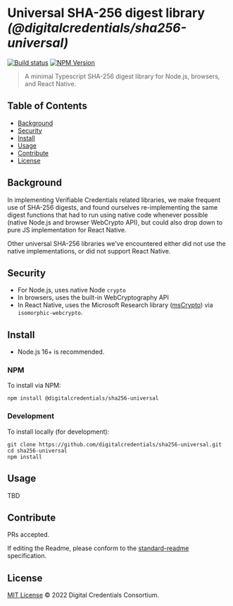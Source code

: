 # Universal SHA-256 digest library _(@digitalcredentials/sha256-universal)_

[![Build status](https://img.shields.io/github/workflow/status/digitalcredentials/sha256-universal/Node.js%20CI)](https://github.com/digitalcredentials/sha256-universal/actions?query=workflow%3A%22Node.js+CI%22)
[![NPM Version](https://img.shields.io/npm/v/@digitalcredentials/sha256-universal.svg)](https://npm.im/@digitalcredentials/sha256-universal)

> A minimal Typescript SHA-256 digest library for Node.js, browsers, and React Native.

## Table of Contents

- [Background](#background)
- [Security](#security)
- [Install](#install)
- [Usage](#usage)
- [Contribute](#contribute)
- [License](#license)

## Background

In implementing Verifiable Credentials related libraries, we make frequent use
of SHA-256 digests, and found ourselves re-implementing the same digest functions
that had to run using native code whenever possible (native Node.js and browser 
WebCrypto API), but could also drop down to pure JS implementation for React Native.

Other universal SHA-256 libraries we've encountered either did not use the native
implementations, or did not support React Native.

## Security

* For Node.js, uses native Node `crypto`
* In browsers, uses the built-in WebCryptography API
* In React Native, uses the Microsoft Research library ([msCrypto](https://github.com/kevlened/msrCrypto))
  via `isomorphic-webcrypto`.

## Install

- Node.js 16+ is recommended.

### NPM

To install via NPM:

```
npm install @digitalcredentials/sha256-universal
```

### Development

To install locally (for development):

```
git clone https://github.com/digitalcredentials/sha256-universal.git
cd sha256-universal
npm install
```

## Usage

TBD

## Contribute

PRs accepted.

If editing the Readme, please conform to the
[standard-readme](https://github.com/RichardLitt/standard-readme) specification.

## License

[MIT License](LICENSE.md) © 2022 Digital Credentials Consortium.
